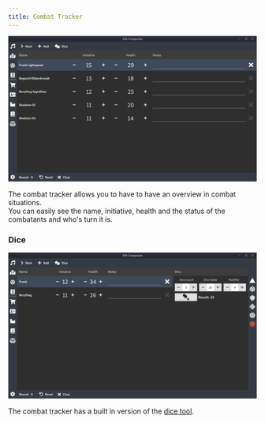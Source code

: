 ```yaml
---
title: Combat Tracker
---
```


![](/images/combat-tracker-01.png)

The combat tracker allows you to have to have an overview in combat situations.  
You can easily see the name, initiative, health and the status of the combatants and who's turn it is.

### Dice

![](/images/combat-tracker-02.png)

The combat tracker has a built in version of the [dice tool](/docs/tools/dice).
